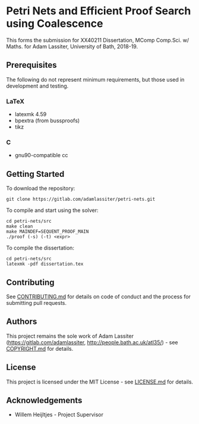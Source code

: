 # Petri Nets and Efficient Proof Search using Coalescence
This forms the submission for XX40211 Dissertation, MComp Comp.Sci. w/ Maths. for Adam Lassiter, University of Bath, 2018-19.

## Prerequisites
The following do not represent minimum requirements, but those used in development and testing.  
### LaTeX  
* latexmk 4.59  
* bpextra (from bussproofs)  
* tikz  

### C
* gnu90-compatible cc

## Getting Started
To download the repository:
```
git clone https://gitlab.com/adamlassiter/petri-nets.git
```

To compile and start using the solver:
```
cd petri-nets/src
make clean
make MAINDEF=SEQUENT_PROOF_MAIN
./proof (-s) (-t) <expr>
```

To compile the dissertation:
```
cd petri-nets/src
latexmk -pdf dissertation.tex
```

## Contributing
See [CONTRIBUTING.md](CONTRIBUTING.md) for details on code of conduct and the process for submitting pull requests.

## Authors
This project remains the sole work of Adam Lassiter (https://gitlab.com/adamlassiter, http://people.bath.ac.uk/atl35/) - see [COPYRIGHT.md](COPYRIGHT.md) for details.

## License
This project is licensed under the MIT License - see [LICENSE.md](LICENSE.md) for details.

## Acknowledgements
* Willem Heijltjes - Project Supervisor


